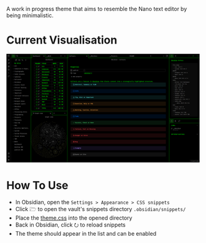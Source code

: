 A work in progress theme that aims to resemble the Nano text editor by being minimalistic.
# Current Visualisation
![Visualisation](https://github.com/DarkKooky/obsidian-styling/blob/main/Example.png)
# How To Use
- In Obsidian, open the `Settings > Appearance > CSS snippets`
- Click 🗁 to open the vault's snippets directory `.obsidian/snippets/`
- Place the [theme.css](https://github.com/DarkKooky/obsidian-styling/blob/main/theme.CSS) into the opened directory
- Back in Obsidian, click ⭮ to reload snippets
- The theme should appear in the list and can be enabled
